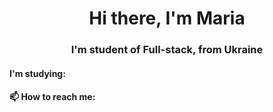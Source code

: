 <h1 align="center">Hi there, I'm Maria </h1>
<h3 align="center">I'm student of Full-stack, from Ukraine </h3>
<h4>I'm studying:<h4>
📫 How to reach me:
